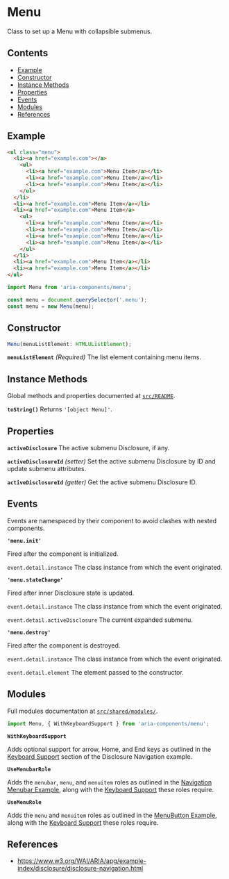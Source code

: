 Menu
====

Class to set up a Menu with collapsible submenus.

## Contents

* [Example](#example)
* [Constructor](#constructor)
* [Instance Methods](#instance-methods)
* [Properties](#properties)
* [Events](#events)
* [Modules](#modules)
* [References](#references)

## Example

```html
<ul class="menu">
  <li><a href="example.com"></a>
    <ul>
      <li><a href="example.com">Menu Item</a></li>
      <li><a href="example.com">Menu Item</a></li>
      <li><a href="example.com">Menu Item</a></li>
    </ul>
  </li>
  <li><a href="example.com">Menu Item</a></li>
  <li><a href="example.com">Menu Item</a>
    <ul>
      <li><a href="example.com">Menu Item</a></li>
      <li><a href="example.com">Menu Item</a></li>
      <li><a href="example.com">Menu Item</a></li>
      <li><a href="example.com">Menu Item</a></li>
    </ul>
  </li>
  <li><a href="example.com">Menu Item</a></li>
  <li><a href="example.com">Menu Item</a></li>
</ul>
```

```jsx
import Menu from 'aria-components/menu';

const menu = document.querySelector('.menu');
const menu = new Menu(menu);
```

## Constructor

```jsx
Menu(menuListElement: HTMLUListElement);
```

**`menuListElement`** _(Required)_ The list element containing menu items.

## Instance Methods

Global methods and properties documented at [`src/README`](../).

**`toString()`** Returns `'[object Menu]'`.

## Properties

**`activeDisclosure`** The active submenu Disclosure, if any.

**`activeDisclosureId`** _(setter)_ Set the active submenu Disclosure by ID and update submenu attributes.

**`activeDisclosureId`** _(getter)_ Get the active submenu Disclosure ID.

## Events

Events are namespaced by their component to avoid clashes with nested components.

**`'menu.init'`**

Fired after the component is initialized.

`event.detail.instance` The class instance from which the event originated.

**`'menu.stateChange'`**

Fired after inner Disclosure state is updated.

`event.detail.instance` The class instance from which the event originated.

`event.detail.activeDisclosure` The current expanded submenu.

**`'menu.destroy'`**

Fired after the component is destroyed.

`event.detail.instance` The class instance from which the event originated.

`event.detail.element` The element passed to the constructor.

## Modules

Full modules documentation at [`src/shared/modules/`](..//shared/modules/).

```jsx
import Menu, { WithKeyboardSupport } from 'aria-components/menu';
```

**`WithKeyboardSupport`**

Adds optional support for arrow, Home, and End keys as outlined in the [Keyboard Support](https://www.w3.org/WAI/ARIA/apg/patterns/disclosure/examples/disclosure-navigation/#kbd_label) section of the Disclosure Navigation example.

**`UseMenubarRole`**

Adds the `menubar`, `menu`, and `menuitem` roles as outlined in the [Navigation Menubar Example](https://www.w3.org/WAI/ARIA/apg/patterns/menubar/examples/menubar-navigation/), along with the [Keyboard Support](https://www.w3.org/WAI/ARIA/apg/patterns/menubar/examples/menubar-navigation/#kbd_label) these roles require.

**`UseMenuRole`**

Adds the `menu` and `menuitem` roles as outlined in the [MenuButton Example](https://www.w3.org/WAI/ARIA/apg/patterns/menu-button/examples/menu-button-links/), along with the [Keyboard Support](https://www.w3.org/WAI/ARIA/apg/patterns/menu-button/examples/menu-button-links/#kbd_label) these roles require.

## References

- https://www.w3.org/WAI/ARIA/apg/example-index/disclosure/disclosure-navigation.html
